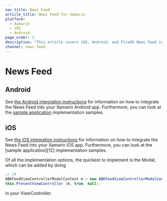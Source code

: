 ```yaml
---
nav_title: News Feed
article_title: News Feed for Xamarin
platform: 
  - Xamarin
  - iOS
  - Android
page_order: 3
description: "This article covers iOS, Android, and FireOS News Feed integration for the Xamarin platform."
channel: news feed 
---
```


# News Feed

## Android

See [the Android integration instructions][1] for information on how to integrate the News Feed into your Xamarin Android app.  Furthermore, you can look at the [sample application][2] implementation samples.

## iOS 

See [the iOS integration instructions][11] for information on how to integrate the News Feed into your Xamarin iOS app.  Furthermore, you can look at the [sample application][12] implementation samples.

Of all the implementation options, the quickest to implement is the Modal, which can be added by doing

```csharp
// C#
ABKFeedViewControllerModalContext m = new ABKFeedViewControllerModalContext ();
this.PresentViewController (m, true, null);
```

in your ViewController.

[1]: {{site.baseurl}}/developer_guide/platform_integration_guides/android/news_feed/#news-feed
[2]: https://github.com/Appboy/appboy-xamarin-bindings
[11]: {{site.baseurl}}/developer_guide/platform_integration_guides/ios/news_feed/
[21]: https://github.com/Appboy/appboy-xamarin-bindings/tree/master/appboy-component/samples
